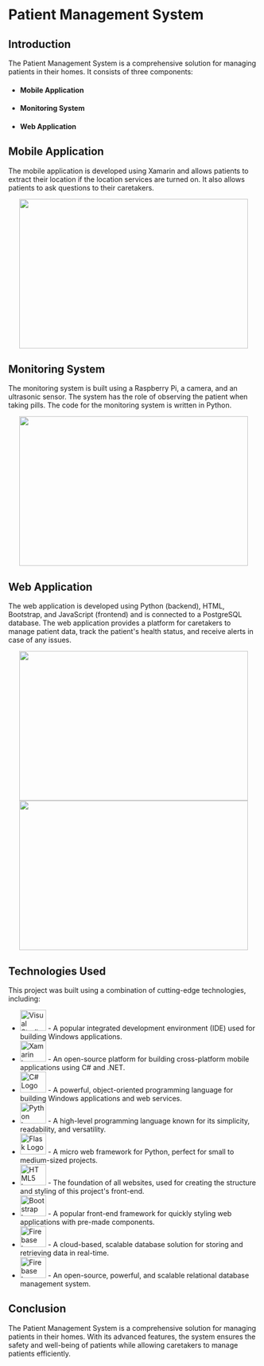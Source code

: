 <h1>Patient Management System</h1>
<h2>Introduction</h2>
<p>The Patient Management System is a comprehensive solution for managing patients in their homes. It consists of three components:</p>
<ul>
  <li><h4>Mobile Application</h4></li>
  <li><h4>Monitoring System</h4></li>
  <li><h4>Web Application</h4></li>
</ul>
<h2>Mobile Application</h2>
<p>The mobile application is developed using Xamarin and allows patients to extract their location if the location services are turned on. It also allows patients to ask questions to their caretakers.</p>

<p align="center">
  <img width = "460" height="300" src="https://user-images.githubusercontent.com/92048815/217922408-f05cb1b0-7dea-4f21-b616-bdc5f3478969.png">
</p>

<h2>Monitoring System</h2>
<p>The monitoring system is built using a Raspberry Pi, a camera, and an ultrasonic sensor. The system has the role of observing the patient when taking pills. The code for the monitoring system is written in Python.</p>

<p align="center">
  <img width = "460" height="300" src="https://user-images.githubusercontent.com/92048815/217921986-9b5477c8-1ef9-4bdc-8962-a3b64c0705f3.png">
</p>

<h2>Web Application</h2>
<p>The web application is developed using Python (backend), HTML, Bootstrap, and JavaScript (frontend) and is connected to a PostgreSQL database. The web application provides a platform for caretakers to manage patient data, track the patient's health status, and receive alerts in case of any issues.</p>

<p align="center">
  <img width = "460" height="300" src="https://user-images.githubusercontent.com/92048815/217922668-89570aa2-b8ec-404d-8f3d-f7cb569e5f84.png">
  <img width = "460" height="300" src="https://user-images.githubusercontent.com/92048815/217922619-1f36603d-e4e1-4676-b031-abc5009f2aab.png">
</p>

<h2>Technologies Used</h2>
<p>This project was built using a combination of cutting-edge technologies, including:</p>
<ul>
  <li>
    <img src="https://1000logos.net/wp-content/uploads/2020/08/Visual-Studio-Logo-640x400.png" alt="Visual Studio Logo" height="42" width="52">
    - A popular integrated development environment (IDE) used for building Windows applications.
  </li>
  <li>
    <img src="https://upload.wikimedia.org/wikipedia/commons/thumb/f/f2/Xamarin-logo.svg/330px-Xamarin-logo.svg.png" alt="Xamarin Logo" height="42" width="52">
    - An open-source platform for building cross-platform mobile applications using C# and .NET.
  </li>
  <li>
    <img src="https://seeklogo.com/images/C/c-sharp-c-logo-02F17714BA-seeklogo.com.png" alt="C# Logo" height="42" width="52">
    - A powerful, object-oriented programming language for building Windows applications and web services.
  </li>
  <li>
    <img src="https://www.python.org/static/img/python-logo@2x.png" alt="Python Logo" height="42" width="52">
    - A high-level programming language known for its simplicity, readability, and versatility.
  </li>
  <li>
    <img src="https://flask.palletsprojects.com/en/2.0.x/_images/flask-logo.png" alt="Flask Logo" height="42" width="52">
    - A micro web framework for Python, perfect for small to medium-sized projects.
  </li>
  <li>
    <img src="https://dominiqueclarke.github.io/Intro-to-HTML-Building-a-Portfolio-Site/img/html-css.jpg" alt="HTML5 Logo" height="42" width="52">
    - The foundation of all websites, used for creating the structure and styling of this project's front-end.
  </li>
  <li>
    <img src="https://cdn.worldvectorlogo.com/logos/bootstrap-4.svg" alt="Bootstrap Logo" height="42" width="52">
    - A popular front-end framework for quickly styling web applications with pre-made components.
  </li>
  <li>
    <img src="https://www.gstatic.com/devrel-devsite/prod/v1cfe30952218fac985c78c6c0da0de11fade09219719e8a9dbc367e6d5d7cee9/firebase/images/lockup.svg" alt="Firebase Logo" height="42" width="52">
    - A cloud-based, scalable database solution for storing and retrieving data in real-time.
  </li>
  <li>
    <img src="https://www.postgresql.org/media/img/about/press/elephant.png" alt="Firebase Logo"  height="42" width="52">
     - An open-source, powerful, and scalable relational database management system.
  </li>
</ul>

<h2>Conclusion</h2>
<p>The Patient Management System is a comprehensive solution for managing patients in their homes. With its advanced features, the system ensures the safety and well-being of patients while allowing caretakers to manage patients efficiently.</p>


